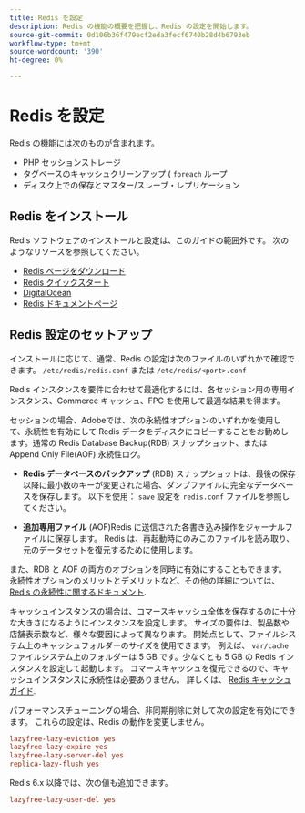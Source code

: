 ```yaml
---
title: Redis を設定
description: Redis の機能の概要を把握し、Redis の設定を開始します。
source-git-commit: 0d106b36f479ecf2eda3fecf6740b28d4b6793eb
workflow-type: tm+mt
source-wordcount: '390'
ht-degree: 0%

---
```


# Redis を設定

Redis の機能には次のものが含まれます。

- PHP セッションストレージ
- タグベースのキャッシュクリーンアップ ( `foreach` ループ
- ディスク上での保存とマスター/スレーブ・レプリケーション

## Redis をインストール

Redis ソフトウェアのインストールと設定は、このガイドの範囲外です。 次のようなリソースを参照してください。

- [Redis ページをダウンロード](https://redis.io/download)
- [Redis クイックスタート](https://redis.io/docs/getting-started/)
- [DigitalOcean](https://www.digitalocean.com/community/tutorials/how-to-install-and-use-redis)
- [Redis ドキュメントページ](https://redis.io/docs)

## Redis 設定のセットアップ

インストールに応じて、通常、Redis の設定は次のファイルのいずれかで確認できます。 `/etc/redis/redis.conf` または `/etc/redis/<port>.conf`

Redis インスタンスを要件に合わせて最適化するには、各セッション用の専用インスタンス、Commerce キャッシュ、FPC を使用して最適な結果を得ます。

セッションの場合、Adobeでは、次の永続性オプションのいずれかを使用して、永続性を有効にして Redis データをディスクにコピーすることをお勧めします。通常の Redis Database Backup(RDB) スナップショット、または Append Only File(AOF) 永続性ログ。

- **Redis データベースのバックアップ** (RDB) スナップショットは、最後の保存以降に最小数のキーが変更された場合、ダンプファイルに完全なデータベースを保存します。 以下を使用： `save` 設定を `redis.conf` ファイルを参照してください。

- **追加専用ファイル** (AOF)Redis に送信された各書き込み操作をジャーナルファイルに保存します。 Redis は、再起動時にのみこのファイルを読み取り、元のデータセットを復元するために使用します。

また、RDB と AOF の両方のオプションを同時に有効にすることもできます。 永続性オプションのメリットとデメリットなど、その他の詳細については、 [Redis の永続性に関するドキュメント](https://redis.io/topics/persistence).

キャッシュインスタンスの場合は、コマースキャッシュ全体を保存するのに十分な大きさになるようにインスタンスを設定します。 サイズの要件は、製品数や店舗表示数など、様々な要因によって異なります。 開始点として、ファイルシステム上のキャッシュフォルダーのサイズを使用できます。 例えば、 `var/cache` ファイルシステム上のフォルダーは 5 GB です。少なくとも 5 GB の Redis インスタンスを設定して起動します。 コマースキャッシュを復元できるので、キャッシュインスタンスに永続性は必要ありません。 詳しくは、 [Redis キャッシュガイド](https://redis.io/docs/manual/eviction/).

パフォーマンスチューニングの場合、非同期削除に対して次の設定を有効にできます。 これらの設定は、Redis の動作を変更しません。

```ini
lazyfree-lazy-eviction yes
lazyfree-lazy-expire yes
lazyfree-lazy-server-del yes
replica-lazy-flush yes
```

Redis 6.x 以降では、次の値も追加できます。

```ini
lazyfree-lazy-user-del yes
```
